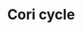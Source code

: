 ---
annotations:
- id: PW:0000033
  parent: classic metabolic pathway
  type: Pathway Ontology
  value: energy metabolic pathway
authors:
- Mkutmon
- MaintBot
- Eweitz
- Egonw
description: ''
last-edited: 2021-10-07
organisms:
- Bos taurus
redirect_from:
- /index.php/Pathway:WP3114
- /instance/WP3114
- /instance/WP3114_r123384
revision: r123384
schema-jsonld:
- '@context': https://schema.org/
  '@id': https://wikipathways.github.io/pathways/WP3114.html
  '@type': Dataset
  creator:
    '@type': Organization
    name: WikiPathways
  description: ''
  keywords:
  - Alanine
  - Fructose 1,6-bisphosphate
  - Fructose 6P
  - G3P
  - G6P
  - G6PD
  - GAPDH
  - GPI
  - GPT
  - Glucose
  - Glycogen
  - H2O
  - HK1
  - LDHA
  - Lactate
  - NAD+
  - NADH
  - PFKP
  - PGK1
  - Pyruvate
  - Ribose
  - SLC2A1
  - SLC2A2
  - SLC2A4
  - Sedoheptulose
  - TALDO1
  - TPI1
  - Xylulose
  license: CC0
  name: Cori cycle
seo: CreativeWork
title: Cori cycle
wpid: WP3114
---